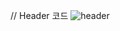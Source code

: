 // Header 코드
![header](https://capsule-render.vercel.app/api?type=wave&color=gradient&color=#FFB2B2&height=300&section=header&text=tami-bang의%20클라우드%20☁️ )

<!--
**tami-bang/tami-bang** is a ✨ _special_ ✨ repository because its `README.md` (this file) appears on your GitHub profile.

Here are some ideas to get you started:

- 🔭 I’m currently working on ...
- 🌱 I’m currently learning ...
- 👯 I’m looking to collaborate on ...
- 🤔 I’m looking for help with ...
- 💬 Ask me about ...
- 📫 How to reach me: ...
- 😄 Pronouns: ...
- ⚡ Fun fact: ...
-->

